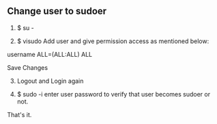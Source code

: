 ## Change user to sudoer

1. $ su -

2. $ visudo
Add user and give permission access as mentioned below:

  username ALL=(ALL:ALL) ALL

Save Changes

3. Logout and Login again

4. $ sudo -i
  enter user password to verify that user becomes sudoer or not.
  
  That's it.

